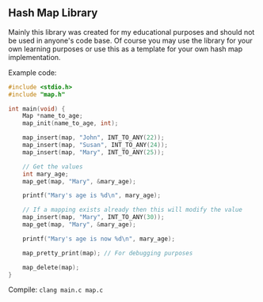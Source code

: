 ## Hash Map Library

Mainly this library was created for my educational purposes and should not be used in anyone's code base.
Of course you may use the library for your own learning purposes or use this as a template for your own hash map implementation.

Example code:

```c
#include <stdio.h>
#include "map.h"

int main(void) {
    Map *name_to_age;
    map_init(name_to_age, int);

    map_insert(map, "John", INT_TO_ANY(22));
    map_insert(map, "Susan", INT_TO_ANY(24));
    map_insert(map, "Mary", INT_TO_ANY(25));

    // Get the values
    int mary_age;
    map_get(map, "Mary", &mary_age);

    printf("Mary's age is %d\n", mary_age);

    // If a mapping exists already then this will modify the value
    map_insert(map, "Mary", INT_TO_ANY(30));
    map_get(map, "Mary", &mary_age);

    printf("Mary's age is now %d\n", mary_age);

    map_pretty_print(map); // For debugging purposes

    map_delete(map);
}
```

Compile:
`clang main.c map.c`

